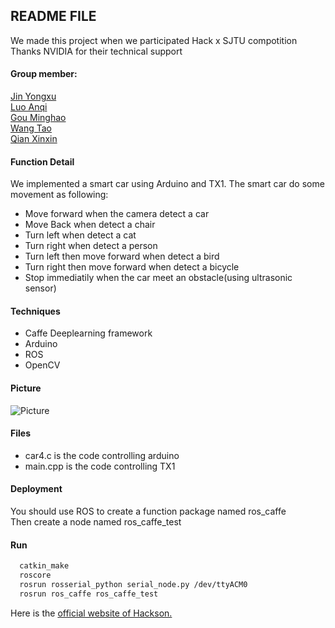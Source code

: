## README FILE
 We made this project when we participated Hack x SJTU compotition 
 Thanks NVIDIA for their technical support
#### Group member:
[Jin Yongxu](https://github.com/JosephKim6)\
[Luo Anqi]()\
[Gou Minghao]()\
[Wang Tao](https://github.com/IrvingW)\
[Qian Xinxin]()

#### Function Detail
We implemented a smart car using Arduino and TX1.
The smart car do some movement as following:
* Move forward when the camera detect a car
* Move Back when detect a chair
* Turn left when detect a cat
* Turn right when detect a person
* Turn left then move forward when detect a bird
* Turn right then move forward when detect a bicycle
* Stop immediatily when the car meet an obstacle(using ultrasonic sensor)

#### Techniques
* Caffe Deeplearning framework
* Arduino
* ROS
* OpenCV

#### Picture
![Picture](https://github.com/JosephKim6/HackXSJTU-Nvidia/blob/master/4775AC0C5F0EC7A554805684CA0FF74F.jpg)

#### Files
* car4.c is the code controlling arduino
* main.cpp is the code controlling TX1


#### Deployment
You should use ROS to create a function package named ros_caffe\
Then create a node named ros_caffe_test

#### Run
``` bash
  catkin_make
  roscore
  rosrun rosserial_python serial_node.py /dev/ttyACM0
  rosrun ros_caffe ros_caffe_test

```

Here is the [official website of Hackson.](https://www.hackx.org/)

